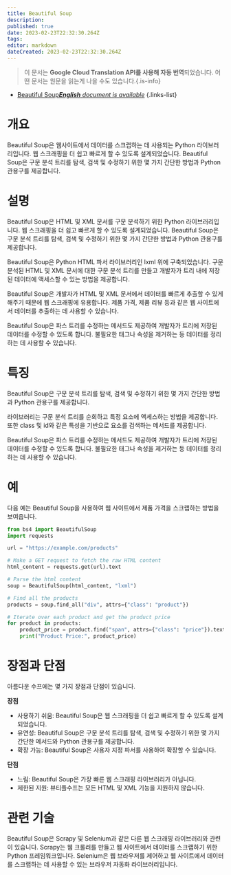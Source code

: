 ```yaml
---
title: Beautiful Soup
description: 
published: true
date: 2023-02-23T22:32:30.264Z
tags: 
editor: markdown
dateCreated: 2023-02-23T22:32:30.264Z
---
```


> 이 문서는 **Google Cloud Translation API를 사용해 자동 번역**되었습니다.
어떤 문서는 원문을 읽는게 나을 수도 있습니다.{.is-info}



- [Beautiful Soup***English** document is available*](/en/Knowledge-base/Dictionary/beautiful-soup)
{.links-list}


# 개요
Beautiful Soup은 웹사이트에서 데이터를 스크랩하는 데 사용되는 Python 라이브러리입니다. 웹 스크래핑을 더 쉽고 빠르게 할 수 있도록 설계되었습니다. Beautiful Soup은 구문 분석 트리를 탐색, 검색 및 수정하기 위한 몇 가지 간단한 방법과 Python 관용구를 제공합니다.

# 설명
Beautiful Soup은 HTML 및 XML 문서를 구문 분석하기 위한 Python 라이브러리입니다. 웹 스크래핑을 더 쉽고 빠르게 할 수 있도록 설계되었습니다. Beautiful Soup은 구문 분석 트리를 탐색, 검색 및 수정하기 위한 몇 가지 간단한 방법과 Python 관용구를 제공합니다.

Beautiful Soup은 Python HTML 파서 라이브러리인 lxml 위에 구축되었습니다. 구문 분석된 HTML 및 XML 문서에 대한 구문 분석 트리를 만들고 개발자가 트리 내에 저장된 데이터에 액세스할 수 있는 방법을 제공합니다.

Beautiful Soup은 개발자가 HTML 및 XML 문서에서 데이터를 빠르게 추출할 수 있게 해주기 때문에 웹 스크래핑에 유용합니다. 제품 가격, 제품 리뷰 등과 같은 웹 사이트에서 데이터를 추출하는 데 사용할 수 있습니다.

Beautiful Soup은 파스 트리를 수정하는 메서드도 제공하여 개발자가 트리에 저장된 데이터를 수정할 수 있도록 합니다. 불필요한 태그나 속성을 제거하는 등 데이터를 정리하는 데 사용할 수 있습니다.

# 특징
Beautiful Soup은 구문 분석 트리를 탐색, 검색 및 수정하기 위한 몇 가지 간단한 방법과 Python 관용구를 제공합니다.

라이브러리는 구문 분석 트리를 순회하고 특정 요소에 액세스하는 방법을 제공합니다. 또한 class 및 id와 같은 특성을 기반으로 요소를 검색하는 메서드를 제공합니다.

Beautiful Soup은 파스 트리를 수정하는 메서드도 제공하여 개발자가 트리에 저장된 데이터를 수정할 수 있도록 합니다. 불필요한 태그나 속성을 제거하는 등 데이터를 정리하는 데 사용할 수 있습니다.

# 예
다음 예는 Beautiful Soup을 사용하여 웹 사이트에서 제품 가격을 스크랩하는 방법을 보여줍니다.

```python
from bs4 import BeautifulSoup
import requests

url = "https://example.com/products"

# Make a GET request to fetch the raw HTML content
html_content = requests.get(url).text

# Parse the html content
soup = BeautifulSoup(html_content, "lxml")

# Find all the products
products = soup.find_all("div", attrs={"class": "product"})

# Iterate over each product and get the product price
for product in products:
    product_price = product.find("span", attrs={"class": "price"}).text
    print("Product Price:", product_price)
```

# 장점과 단점
아름다운 수프에는 몇 가지 장점과 단점이 있습니다.

**장점**

- 사용하기 쉬움: Beautiful Soup은 웹 스크래핑을 더 쉽고 빠르게 할 수 있도록 설계되었습니다.
- 유연성: Beautiful Soup은 구문 분석 트리를 탐색, 검색 및 수정하기 위한 몇 가지 간단한 메서드와 Python 관용구를 제공합니다.
- 확장 가능: Beautiful Soup은 사용자 지정 파서를 사용하여 확장할 수 있습니다.

**단점**
- 느림: Beautiful Soup은 가장 빠른 웹 스크래핑 라이브러리가 아닙니다.
- 제한된 지원: 뷰티플수프는 모든 HTML 및 XML 기능을 지원하지 않습니다.

# 관련 기술
Beautiful Soup은 Scrapy 및 Selenium과 같은 다른 웹 스크래핑 라이브러리와 관련이 있습니다. Scrapy는 웹 크롤러를 만들고 웹 사이트에서 데이터를 스크랩하기 위한 Python 프레임워크입니다. Selenium은 웹 브라우저를 제어하고 웹 사이트에서 데이터를 스크랩하는 데 사용할 수 있는 브라우저 자동화 라이브러리입니다.